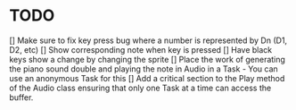 # TODO

[] Make sure to fix key press bug where a number is represented by Dn (D1, D2, etc)
[] Show corresponding note when key is pressed
[] Have black keys show a change by changing the sprite
[] Place the work of generating the piano sound double and playing the note in Audio in a Task
    - You can use an anonymous Task for this
[] Add a critical section to the Play method of the Audio class ensuring that only one Task at a time can access the buffer.
